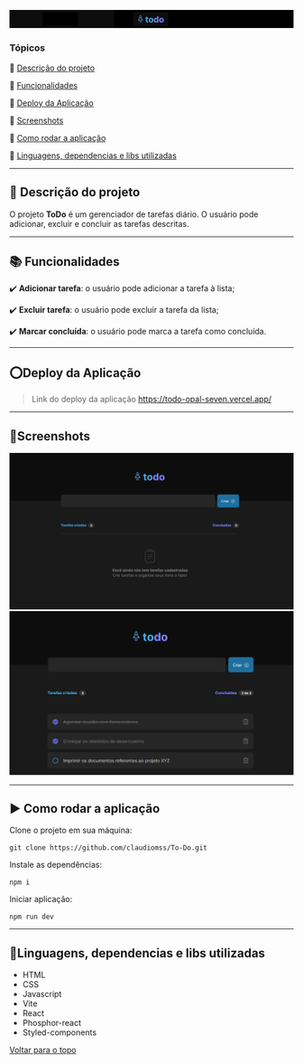 

<a id="Inicio"></a>
![logo](https://github.com/claudiomss/To-Do/blob/main/screenshots/projeto.png?raw=true)

### Tópicos 

:small_blue_diamond: [Descrição do projeto](#1-Descrição-do-projeto)

:small_blue_diamond: [Funcionalidades](#2-Funcionalidades)

:small_blue_diamond: [Deploy da Aplicação](#3-Deploy-da-Aplicação)

:small_blue_diamond: [Screenshots](#4-Screenshots)

:small_blue_diamond: [Como rodar a aplicação](#5-Como-rodar-a-aplicação)

:small_blue_diamond: [Linguagens, dependencias e libs utilizadas](#7-Linguagens,-dependencias-e-libs-utilizadas)

---

<a id="1-Descrição-do-projeto"></a>
##  :memo: Descrição do projeto 

O projeto **ToDo** é um gerenciador de tarefas diário. O usuário pode adicionar, excluir e concluir as tarefas descritas.

---
<a id="2-Funcionalidades"></a>
##  :books: Funcionalidades

:heavy_check_mark: **Adicionar tarefa**: o usuário pode adicionar a tarefa à lista;

:heavy_check_mark: **Excluir tarefa**: o usuário pode excluir a tarefa da lista;

:heavy_check_mark: **Marcar concluída**: o usuário pode marca a tarefa como concluída.

---
<a id="3-Deploy-da-Aplicação"></a>
##  :o:Deploy da Aplicação

> Link do deploy da aplicação https://todo-opal-seven.vercel.app/

---
<a id="4-Screenshots"></a>
##  :art:Screenshots

![Tela 1](https://github.com/claudiomss/To-Do/blob/main/screenshots/tela%201.png?raw=true)
![Tela 2](https://github.com/claudiomss/To-Do/blob/main/screenshots/tela%202.png?raw=true)

---
<a id="5-Como-rodar-a-aplicação"></a>
##  :arrow_forward: Como rodar a aplicação 

Clone o projeto em sua máquina: 

```
git clone https://github.com/claudiomss/To-Do.git
```
Instale as dependências:

```
npm i
```
Iniciar aplicação:

```
npm run dev
```

---

<a id="7-Linguagens,-dependencias-e-libs-utilizadas"></a>
##  :wrench:Linguagens, dependencias e libs utilizadas

- HTML
- CSS
- Javascript
- Vite
- React
-  Phosphor-react
- Styled-components

[ Voltar para o topo](#Inicio)
